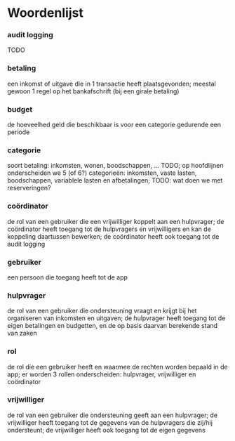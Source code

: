 ﻿# Woordenlijst

### audit logging
TODO
### betaling
een inkomst of uitgave die in 1 transactie heeft plaatsgevonden; meestal gewoon 1 regel op het bankafschrift (bij een girale betaling)
### budget
de hoeveelhed geld die beschikbaar is voor een categorie gedurende een periode
### categorie
soort betaling: inkomsten, wonen, boodschappen, ... TODO; op hoofdlijnen onderscheiden we 5 (of 6?) categorieën: inkomsten, vaste lasten, boodschappen, variablele lasten en afbetalingen; TODO: wat doen we met reserveringen?
### coördinator
de rol van een gebruiker die een vrijwilliger koppelt aan een hulpvrager; de coördinator heeft toegang tot de hulpvragers en vrijwilligers en kan de koppeling daartussen bewerken; de coördinator heeft ook toegang tot de audit logging
### gebruiker
een persoon die toegang heeft tot de app
### hulpvrager
de rol van een gebruiker die ondersteuning vraagt en krijgt bij het organiseren van inkomsten en uitgaven; de hulpvrager heeft toegang tot de eigen betalingen en budgetten, en de op basis daarvan berekende stand van zaken
### rol
de rol die een gebruiker heeft en waarmee de rechten worden bepaald in de app; er worden 3 rollen onderscheiden: hulpvrager, vrijwilliger en coördinator
### vrijwilliger
de rol van een gebruiker die ondersteuning geeft aan een hulpvrager; de vrijwilliger heeft toegang tot de gegevens van de hulpvragers die zij/hij ondersteunt; de vrijwilliger heeft ook toegang tot de eigen gegevens 